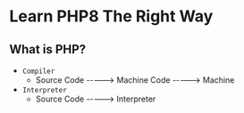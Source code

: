 # Learn PHP8 The Right Way

## What is PHP?

- `Compiler`
  - Source Code -----> Machine Code -----> Machine
- `Interpreter`
  - Source Code -----> Interpreter
